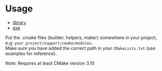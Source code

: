 # Usage

- [library](examples/library/CMakeLists.txt)
- [exe](examples/exe/CMakeLists.txt)

Put the .cmake files (builder, helpers, maker) somewhere in your project, e.g: `your_project/support/cmake/modules`.\
Make sure you have added the correct path in your `CMakeLists.txt` (use examples for reference).

Note:
Requires at least CMake version 3.10
